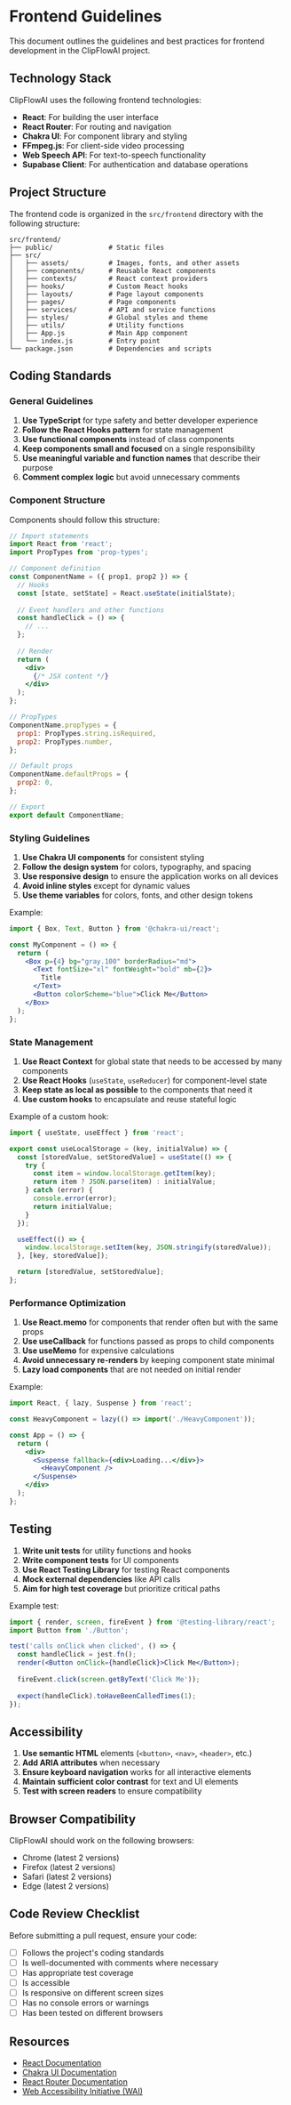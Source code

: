 # Frontend Guidelines

This document outlines the guidelines and best practices for frontend development in the ClipFlowAI project.

## Technology Stack

ClipFlowAI uses the following frontend technologies:

- **React**: For building the user interface
- **React Router**: For routing and navigation
- **Chakra UI**: For component library and styling
- **FFmpeg.js**: For client-side video processing
- **Web Speech API**: For text-to-speech functionality
- **Supabase Client**: For authentication and database operations

## Project Structure

The frontend code is organized in the `src/frontend` directory with the following structure:

```
src/frontend/
├── public/              # Static files
├── src/
│   ├── assets/          # Images, fonts, and other assets
│   ├── components/      # Reusable React components
│   ├── contexts/        # React context providers
│   ├── hooks/           # Custom React hooks
│   ├── layouts/         # Page layout components
│   ├── pages/           # Page components
│   ├── services/        # API and service functions
│   ├── styles/          # Global styles and theme
│   ├── utils/           # Utility functions
│   ├── App.js           # Main App component
│   └── index.js         # Entry point
└── package.json         # Dependencies and scripts
```

## Coding Standards

### General Guidelines

1. **Use TypeScript** for type safety and better developer experience
2. **Follow the React Hooks pattern** for state management
3. **Use functional components** instead of class components
4. **Keep components small and focused** on a single responsibility
5. **Use meaningful variable and function names** that describe their purpose
6. **Comment complex logic** but avoid unnecessary comments

### Component Structure

Components should follow this structure:

```jsx
// Import statements
import React from 'react';
import PropTypes from 'prop-types';

// Component definition
const ComponentName = ({ prop1, prop2 }) => {
  // Hooks
  const [state, setState] = React.useState(initialState);
  
  // Event handlers and other functions
  const handleClick = () => {
    // ...
  };
  
  // Render
  return (
    <div>
      {/* JSX content */}
    </div>
  );
};

// PropTypes
ComponentName.propTypes = {
  prop1: PropTypes.string.isRequired,
  prop2: PropTypes.number,
};

// Default props
ComponentName.defaultProps = {
  prop2: 0,
};

// Export
export default ComponentName;
```

### Styling Guidelines

1. **Use Chakra UI components** for consistent styling
2. **Follow the design system** for colors, typography, and spacing
3. **Use responsive design** to ensure the application works on all devices
4. **Avoid inline styles** except for dynamic values
5. **Use theme variables** for colors, fonts, and other design tokens

Example:

```jsx
import { Box, Text, Button } from '@chakra-ui/react';

const MyComponent = () => {
  return (
    <Box p={4} bg="gray.100" borderRadius="md">
      <Text fontSize="xl" fontWeight="bold" mb={2}>
        Title
      </Text>
      <Button colorScheme="blue">Click Me</Button>
    </Box>
  );
};
```

### State Management

1. **Use React Context** for global state that needs to be accessed by many components
2. **Use React Hooks** (`useState`, `useReducer`) for component-level state
3. **Keep state as local as possible** to the components that need it
4. **Use custom hooks** to encapsulate and reuse stateful logic

Example of a custom hook:

```jsx
import { useState, useEffect } from 'react';

export const useLocalStorage = (key, initialValue) => {
  const [storedValue, setStoredValue] = useState(() => {
    try {
      const item = window.localStorage.getItem(key);
      return item ? JSON.parse(item) : initialValue;
    } catch (error) {
      console.error(error);
      return initialValue;
    }
  });

  useEffect(() => {
    window.localStorage.setItem(key, JSON.stringify(storedValue));
  }, [key, storedValue]);

  return [storedValue, setStoredValue];
};
```

### Performance Optimization

1. **Use React.memo** for components that render often but with the same props
2. **Use useCallback** for functions passed as props to child components
3. **Use useMemo** for expensive calculations
4. **Avoid unnecessary re-renders** by keeping component state minimal
5. **Lazy load components** that are not needed on initial render

Example:

```jsx
import React, { lazy, Suspense } from 'react';

const HeavyComponent = lazy(() => import('./HeavyComponent'));

const App = () => {
  return (
    <div>
      <Suspense fallback={<div>Loading...</div>}>
        <HeavyComponent />
      </Suspense>
    </div>
  );
};
```

## Testing

1. **Write unit tests** for utility functions and hooks
2. **Write component tests** for UI components
3. **Use React Testing Library** for testing React components
4. **Mock external dependencies** like API calls
5. **Aim for high test coverage** but prioritize critical paths

Example test:

```jsx
import { render, screen, fireEvent } from '@testing-library/react';
import Button from './Button';

test('calls onClick when clicked', () => {
  const handleClick = jest.fn();
  render(<Button onClick={handleClick}>Click Me</Button>);
  
  fireEvent.click(screen.getByText('Click Me'));
  
  expect(handleClick).toHaveBeenCalledTimes(1);
});
```

## Accessibility

1. **Use semantic HTML** elements (`<button>`, `<nav>`, `<header>`, etc.)
2. **Add ARIA attributes** when necessary
3. **Ensure keyboard navigation** works for all interactive elements
4. **Maintain sufficient color contrast** for text and UI elements
5. **Test with screen readers** to ensure compatibility

## Browser Compatibility

ClipFlowAI should work on the following browsers:

- Chrome (latest 2 versions)
- Firefox (latest 2 versions)
- Safari (latest 2 versions)
- Edge (latest 2 versions)

## Code Review Checklist

Before submitting a pull request, ensure your code:

- [ ] Follows the project's coding standards
- [ ] Is well-documented with comments where necessary
- [ ] Has appropriate test coverage
- [ ] Is accessible
- [ ] Is responsive on different screen sizes
- [ ] Has no console errors or warnings
- [ ] Has been tested on different browsers

## Resources

- [React Documentation](https://reactjs.org/docs/getting-started.html)
- [Chakra UI Documentation](https://chakra-ui.com/docs/getting-started)
- [React Router Documentation](https://reactrouter.com/docs/en/v6)
- [Web Accessibility Initiative (WAI)](https://www.w3.org/WAI/)
